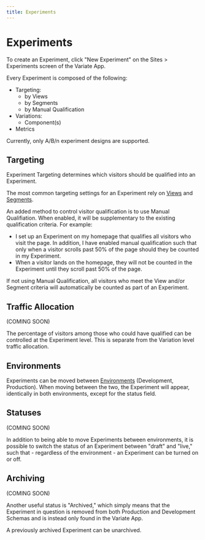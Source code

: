 ```yaml
---
title: Experiments
---
```


# Experiments

To create an Experiment, click "New Experiment" on the Sites > Experiments screen of the Variate App. 

Every Experiment is composed of the following: 
- Targeting: 
    - by Views
    - by Segments
    - by Manual Qualification
- Variations:
    - Component(s)
- Metrics

Currently, only A/B/n experiment designs are supported. 

## Targeting
Experiment Targeting determines which visitors should be qualified into an Experiment. 

The most common targeting settings for an Experiment rely on [Views](/views.html) and [Segments](/segments.html).

An added method to control visitor qualification is to use Manual Qualifiation. When enabled, it will be supplementary to the existing qualification criteria. For example: 

- I set up an Experiment on my homepage that qualifies all visitors who visit the page. In addition, I have enabled manual qualification such that only when a visitor scrolls past 50% of the page should they be counted in my Experiment. 
- When a visitor lands on the homepage, they will not be counted in the Experiment until they scroll past 50% of the page.

If not using Manual Qualification, all visitors who meet the View and/or Segment criteria will automatically be counted as part of an Experiment.

## Traffic Allocation

(COMING SOON)

The percentage of visitors among those who could have qualified can be controlled at the Experiment level. This is separate from the Variation level traffic allocation. 

## Environments
Experiments can be moved between [Environments](/sites.html#site-environments) (Development, Production). When moving between the two, the Experiment will appear, identically in both environments, except for the status field. 

## Statuses
(COMING SOON)

In addition to being able to move Experiments between environments, it is possible to switch the status of an Experiment between "draft" and "live," such that - regardless of the environment - an Experiment can be turned on or off. 


## Archiving
(COMING SOON)

Another useful status is "Archived," which simply means that the Experiment in question is removed from both Production and Development Schemas and is instead only found in the Variate App. 

A previously archived Experiment can be unarchived. 